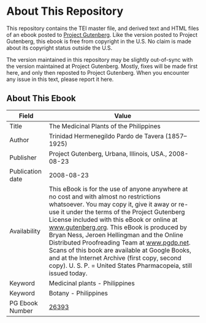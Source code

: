# About This Repository

This repository contains the TEI master file, and derived text and HTML files of an ebook posted to [Project Gutenberg](https://www.gutenberg.org/). Like the version posted to Project Gutenberg, this ebook is free from copyright in the U.S. No claim is made about its copyright status outside the U.S.

The version maintained in this repository may be slightly out-of-sync with the version maintained at Project Gutenberg. Mostly, fixes will be made first here, and only then reposted to Project Gutenberg. When you encounter any issue in this text, please report it here.

## About This Ebook

| Field | Value |
| ----- | ----- |
| Title | The Medicinal Plants of the Philippines |
| Author | Trinidad Hermenegildo Pardo de Tavera (1857–1925) |
| Publisher | Project Gutenberg, Urbana, Illinois, USA., 2008-08-23 |
| Publication date | 2008-08-23 |
| Availability | This eBook is for the use of anyone anywhere at no cost and with almost no restrictions whatsoever. You may copy it, give it away or re-use it under the terms of the Project Gutenberg License included with this eBook or online at www.gutenberg.org. This eBook is produced by Bryan Ness, Jeroen Hellingman and the Online Distributed Proofreading Team at www.pgdp.net. Scans of this book are available at Google Books, and at the Internet Archive (first copy, second copy). U. S. P. = United States Pharmacopeia, still issued today. |
| Keyword | Medicinal plants - Philippines |
| Keyword | Botany - Philippines |
| PG Ebook Number | [26393](https://www.gutenberg.org/ebooks/26393) |
